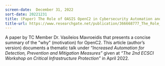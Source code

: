 ```yaml
---
screen-date:  December 31, 2022
sort-date: 20221231
title: (Paper) The Role of OASIS OpenC2 in Cybersecurity Automation and Orchestration
title-url: https://www.researchgate.net/publication/366668777_The_Role_of_OASIS_OpenC2_in_Cybersecurity_Automation_and_Orchestration
---
```


A paper by TC Member Dr. Vasileios Mavroeidis that presents a concise summary of the "why" (motivation) for OpenC2. This article (author’s version) documents a thematic talk under _“Increased Automation for Detection, Prevention and Mitigation Measures”_ given at _“The 2nd ECSCI Workshop on Critical Infrastructure Protection”_ in April 2022. 